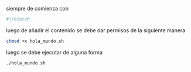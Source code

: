 siempre de comienza con 
```sh
#!/bin/sh
```
luego de añadir el contenido se debe dar permisos de la siguiente manera 
```sh
chmod +x hola_mundo.sh
```
luego se debe ejecutar de alguna forma 
```sh
./hola_mundo.sh
```
